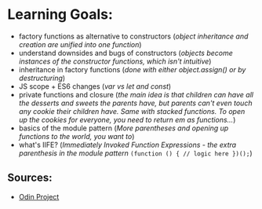 # Learning Goals:
- factory functions as alternative to constructors (*object inheritance and creation are unified into one function*)
- understand downsides and bugs of constructors (*objects become instances of the constructor functions, which isn't intuitive*)
- inheritance in factory functions (*done with either object.assign() or by destructuring*)
- JS scope + ES6 changes (*var vs let and const*)
- private functions and closure (*the main idea is that children can have all the desserts and sweets the parents have, but parents can't even touch any cookie their children have. Same with stacked functions. To open up the cookies for everyone, you need to return em as functions...*)
- basics of the module pattern (*More parentheses and opening up functions to the world, you want to*)
- what's IIFE? (*Immediately Invoked Function Expressions - the extra parenthesis in the module pattern* ``(function () {
    // logic here
})();``) 

## Sources:
- [Odin Project](https://www.theodinproject.com/courses/javascript/lessons/factory-functions-and-the-module-pattern "Odin Project Factory Functions")

